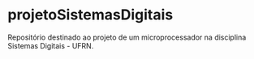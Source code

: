 # projetoSistemasDigitais
Repositório destinado ao projeto de um microprocessador na disciplina Sistemas Digitais - UFRN.
